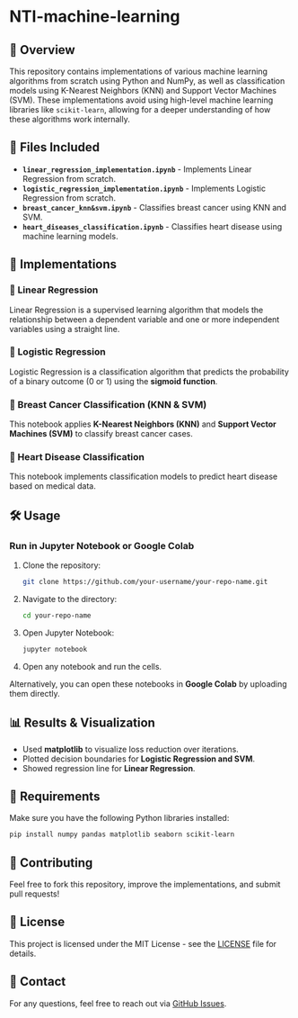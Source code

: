 # NTI-machine-learning

## 📌 Overview
This repository contains implementations of various machine learning algorithms from scratch using Python and NumPy, as well as classification models using K-Nearest Neighbors (KNN) and Support Vector Machines (SVM). These implementations avoid using high-level machine learning libraries like `scikit-learn`, allowing for a deeper understanding of how these algorithms work internally.

## 📂 Files Included
- **`linear_regression_implementation.ipynb`** - Implements Linear Regression from scratch.
- **`logistic_regression_implementation.ipynb`** - Implements Logistic Regression from scratch.
- **`breast_cancer_knn&svm.ipynb`** - Classifies breast cancer using KNN and SVM.
- **`heart_diseases_classification.ipynb`** - Classifies heart disease using machine learning models.

## 🚀 Implementations
### 🔹 Linear Regression
Linear Regression is a supervised learning algorithm that models the relationship between a dependent variable and one or more independent variables using a straight line.

### 🔹 Logistic Regression
Logistic Regression is a classification algorithm that predicts the probability of a binary outcome (0 or 1) using the **sigmoid function**.

### 🔹 Breast Cancer Classification (KNN & SVM)
This notebook applies **K-Nearest Neighbors (KNN)** and **Support Vector Machines (SVM)** to classify breast cancer cases.

### 🔹 Heart Disease Classification
This notebook implements classification models to predict heart disease based on medical data.


## 🛠️ Usage
### Run in Jupyter Notebook or Google Colab
1. Clone the repository:
   ```sh
   git clone https://github.com/your-username/your-repo-name.git
   ```
2. Navigate to the directory:
   ```sh
   cd your-repo-name
   ```
3. Open Jupyter Notebook:
   ```sh
   jupyter notebook
   ```
4. Open any notebook and run the cells.

Alternatively, you can open these notebooks in **Google Colab** by uploading them directly.

## 📊 Results & Visualization
- Used **matplotlib** to visualize loss reduction over iterations.
- Plotted decision boundaries for **Logistic Regression and SVM**.
- Showed regression line for **Linear Regression**.

## 📌 Requirements
Make sure you have the following Python libraries installed:
```sh
pip install numpy pandas matplotlib seaborn scikit-learn
```

## 🤝 Contributing
Feel free to fork this repository, improve the implementations, and submit pull requests!

## 📜 License
This project is licensed under the MIT License - see the [LICENSE](LICENSE) file for details.

## 📩 Contact
For any questions, feel free to reach out via [GitHub Issues](https://github.com/your-username/your-repo-name/issues).
